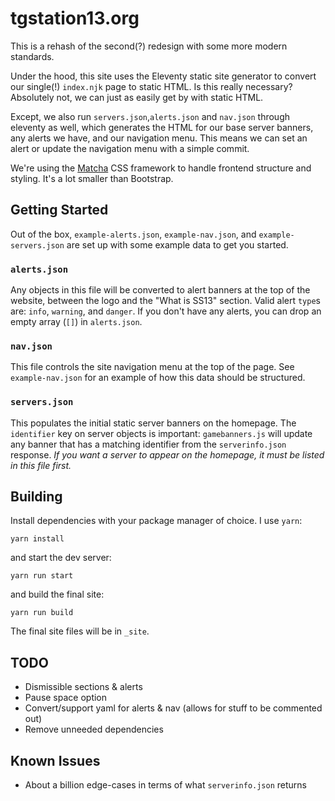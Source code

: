 # tgstation13.org
This is a rehash of the second(?) redesign with some more modern standards.

Under the hood, this site uses the Eleventy static site generator to convert our single(!) `index.njk` page to static HTML. Is this really necessary? Absolutely not, we can just as easily get by with static HTML.

Except, we also run `servers.json`,`alerts.json` and `nav.json` through eleventy as well, which generates the HTML for our base server banners, any alerts we have, and our navigation menu. This means we can set an alert or update the navigation menu with a simple commit. 

We're using the [Matcha](https://matcha.mizu.sh) CSS framework to handle frontend structure and styling. It's a lot smaller than Bootstrap.

## Getting Started

Out of the box, `example-alerts.json`, `example-nav.json`, and `example-servers.json` are set up with some example data to get you started.

### `alerts.json`
Any objects in this file will be converted to alert banners at the top of the website, between the logo and the "What is SS13" section. Valid alert `type`s are: `info`, `warning`, and `danger`. If you don't have any alerts, you can drop an empty array (`[]`) in `alerts.json`. 

### `nav.json`
This file controls the site navigation menu at the top of the page. See `example-nav.json` for an example of how this data should be structured.

### `servers.json`
This populates the initial static server banners on the homepage. The `identifier` key on server objects is important: `gamebanners.js` will update any banner that has a matching identifier from the `serverinfo.json` response. _If you want a server to appear on the homepage, it must be listed in this file first._

## Building

Install dependencies with your package manager of choice. I use `yarn`: 

```shell
yarn install
```

and start the dev server: 

```shell
yarn run start
```

and build the final site:

```shell
yarn run build
```

The final site files will be in `_site`.

## TODO
- Dismissible sections & alerts 
- Pause space option
- Convert/support yaml for alerts & nav (allows for stuff to be commented out)
- Remove unneeded dependencies

## Known Issues
- About a billion edge-cases in terms of what `serverinfo.json` returns